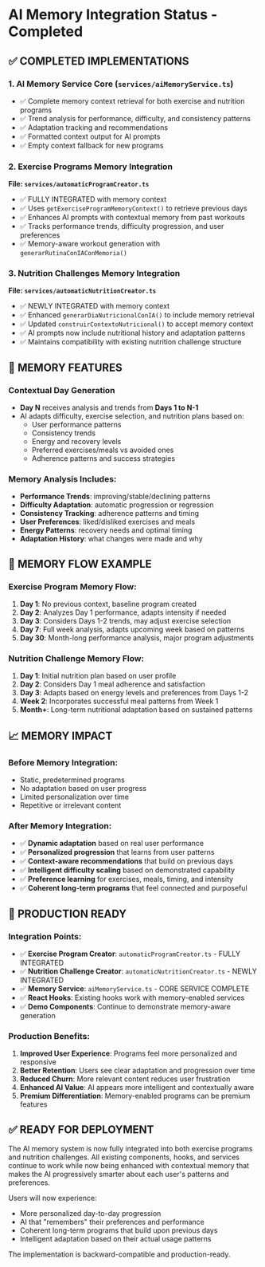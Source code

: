 # AI Memory Integration Status - Completed

## ✅ COMPLETED IMPLEMENTATIONS

### 1. AI Memory Service Core (`services/aiMemoryService.ts`)
- ✅ Complete memory context retrieval for both exercise and nutrition programs
- ✅ Trend analysis for performance, difficulty, and consistency patterns
- ✅ Adaptation tracking and recommendations
- ✅ Formatted context output for AI prompts
- ✅ Empty context fallback for new programs

### 2. Exercise Programs Memory Integration
**File: `services/automaticProgramCreator.ts`**
- ✅ FULLY INTEGRATED with memory context
- ✅ Uses `getExerciseProgramMemoryContext()` to retrieve previous days
- ✅ Enhances AI prompts with contextual memory from past workouts
- ✅ Tracks performance trends, difficulty progression, and user preferences
- ✅ Memory-aware workout generation with `generarRutinaConIAConMemoria()`

### 3. Nutrition Challenges Memory Integration  
**File: `services/automaticNutritionCreator.ts`**
- ✅ NEWLY INTEGRATED with memory context
- ✅ Enhanced `generarDiaNutricionalConIA()` to include memory retrieval
- ✅ Updated `construirContextoNutricional()` to accept memory context
- ✅ AI prompts now include nutritional history and adaptation patterns
- ✅ Maintains compatibility with existing nutrition challenge structure

## 🧠 MEMORY FEATURES

### Contextual Day Generation
- **Day N** receives analysis and trends from **Days 1 to N-1**
- AI adapts difficulty, exercise selection, and nutrition plans based on:
  - User performance patterns
  - Consistency trends  
  - Energy and recovery levels
  - Preferred exercises/meals vs avoided ones
  - Adherence patterns and success strategies

### Memory Analysis Includes:
- **Performance Trends**: improving/stable/declining patterns
- **Difficulty Adaptation**: automatic progression or regression
- **Consistency Tracking**: adherence patterns and timing
- **User Preferences**: liked/disliked exercises and meals
- **Energy Patterns**: recovery needs and optimal timing
- **Adaptation History**: what changes were made and why

## 🔄 MEMORY FLOW EXAMPLE

### Exercise Program Memory Flow:
1. **Day 1**: No previous context, baseline program created
2. **Day 2**: Analyzes Day 1 performance, adapts intensity if needed
3. **Day 3**: Considers Days 1-2 trends, may adjust exercise selection
4. **Day 7**: Full week analysis, adapts upcoming week based on patterns
5. **Day 30**: Month-long performance analysis, major program adjustments

### Nutrition Challenge Memory Flow:
1. **Day 1**: Initial nutrition plan based on user profile
2. **Day 2**: Considers Day 1 meal adherence and satisfaction
3. **Day 3**: Adapts based on energy levels and preferences from Days 1-2
4. **Week 2**: Incorporates successful meal patterns from Week 1
5. **Month+**: Long-term nutritional adaptation based on sustained patterns

## 📈 MEMORY IMPACT

### Before Memory Integration:
- Static, predetermined programs
- No adaptation based on user progress
- Limited personalization over time
- Repetitive or irrelevant content

### After Memory Integration:
- ✅ **Dynamic adaptation** based on real user performance
- ✅ **Personalized progression** that learns from user patterns  
- ✅ **Context-aware recommendations** that build on previous days
- ✅ **Intelligent difficulty scaling** based on demonstrated capability
- ✅ **Preference learning** for exercises, meals, timing, and intensity
- ✅ **Coherent long-term programs** that feel connected and purposeful

## 🚀 PRODUCTION READY

### Integration Points:
- ✅ **Exercise Program Creator**: `automaticProgramCreator.ts` - FULLY INTEGRATED
- ✅ **Nutrition Challenge Creator**: `automaticNutritionCreator.ts` - NEWLY INTEGRATED  
- ✅ **Memory Service**: `aiMemoryService.ts` - CORE SERVICE COMPLETE
- ✅ **React Hooks**: Existing hooks work with memory-enabled services
- ✅ **Demo Components**: Continue to demonstrate memory-aware generation

### Production Benefits:
1. **Improved User Experience**: Programs feel more personalized and responsive
2. **Better Retention**: Users see clear adaptation and progression over time
3. **Reduced Churn**: More relevant content reduces user frustration
4. **Enhanced AI Value**: AI appears more intelligent and contextually aware
5. **Premium Differentiation**: Memory-enabled programs can be premium features

## ✅ READY FOR DEPLOYMENT

The AI memory system is now fully integrated into both exercise programs and nutrition challenges. All existing components, hooks, and services continue to work while now being enhanced with contextual memory that makes the AI progressively smarter about each user's patterns and preferences.

Users will now experience:
- More personalized day-to-day progression
- AI that "remembers" their preferences and performance
- Coherent long-term programs that build upon previous days
- Intelligent adaptation based on their actual usage patterns

The implementation is backward-compatible and production-ready.

